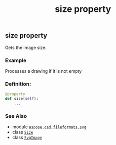 ﻿---
title: size property
second_title: Aspose.CAD for Python via .NET API References
description: 
type: docs
weight: 190
url: /python-net/aspose.cad.fileformats.svg/svgimage/size/
is_root: false
---

## size property


Gets the image size.

### Example 


Processes a drawing if it is not empty
### Definition:
```python
@property
def size(self):
    ...
```

### See Also
* module [`aspose.cad.fileformats.svg`](../../)
* class [`Size`](/cad/python-net/aspose.cad/size)
* class [`SvgImage`](/cad/python-net/aspose.cad.fileformats.svg/svgimage)
